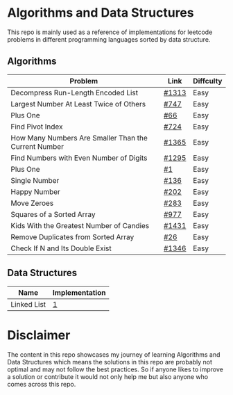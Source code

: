 # Algorithms and Data Structures

This repo is mainly used as a reference of implementations for leetcode problems in different programming languages sorted by data structure.

## Algorithms

| Problem                                              | Link                                                                                        | Diffculty |
| ---------------------------------------------------- | ------------------------------------------------------------------------------------------- | --------- |
| Decompress Run-Length Encoded List                   | [#1313](https://leetcode.com/problems/decompress-run-length-encoded-list)                   | Easy      |
| Largest Number At Least Twice of Others              | [#747](https://leetcode.com/problems/largest-number-at-least-twice-of-others)               | Easy      |
| Plus One                                             | [#66](https://leetcode.com/problems/plus-one)                                               | Easy      |
| Find Pivot Index                                     | [#724](https://leetcode.com/problems/find-pivot-index)                                      | Easy      |
| How Many Numbers Are Smaller Than the Current Number | [#1365](https://leetcode.com/problems/how-many-numbers-are-smaller-than-the-current-number) | Easy      |
| Find Numbers with Even Number of Digits              | [#1295](https://leetcode.com/problems/find-numbers-with-even-number-of-digits/)             | Easy      |
| Plus One                                             | [#1](https://leetcode.com/problems/two-sum)                                                 | Easy      |
| Single Number                                        | [#136](https://leetcode.com/problems/single-number)                                         | Easy      |
| Happy Number                                         | [#202](https://leetcode.com/problems/happy-number)                                          | Easy      |
| Move Zeroes                                          | [#283](https://leetcode.com/problems/move-zeroes/)                                          | Easy      |
| Squares of a Sorted Array                            | [#977](https://leetcode.com/problems/squares-of-a-sorted-array/)                            | Easy      |
| Kids With the Greatest Number of Candies             | [#1431](https://leetcode.com/problems/kids-with-the-greatest-number-of-candies/)            | Easy      |
| Remove Duplicates from Sorted Array                  | [#26](https://leetcode.com/problems/remove-duplicates-from-sorted-array)                    | Easy      |
| Check If N and Its Double Exist                      | [#1346](https://leetcode.com/problems/check-if-n-and-its-double-exist/submissions/)         | Easy      |

## Data Structures

| Name        | Implementation                                                                                       |
| ----------- | ---------------------------------------------------------------------------------------------------- |
| Linked List | [1](https://github.com/sidou01/leetcode-practice/blob/master/src/ds-implementations/linked_list.cpp) |

# Disclaimer

The content in this repo showcases my journey of learning Algorithms and Data Structures
which means the solutions in this repo are probably not optimal and may not follow the best practices. So if anyone likes to improve a solution or contribute it would not only help me but also anyone who comes across this repo.
